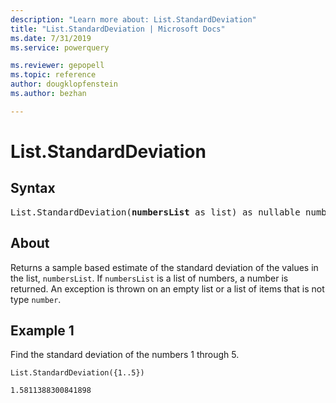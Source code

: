 ```yaml
---
description: "Learn more about: List.StandardDeviation"
title: "List.StandardDeviation | Microsoft Docs"
ms.date: 7/31/2019
ms.service: powerquery

ms.reviewer: gepopell
ms.topic: reference
author: dougklopfenstein
ms.author: bezhan

---
```

# List.StandardDeviation

## Syntax

<pre>
List.StandardDeviation(<b>numbersList</b> as list) as nullable number
</pre>
  
## About  
Returns a sample based estimate of the standard deviation of the values in the list, `numbersList`. If `numbersList` is a list of numbers, a number is returned. An exception is thrown on an empty list or a list of items that is not type `number`.

## Example 1
Find the standard deviation of the numbers 1 through 5.

```powerquery-m
List.StandardDeviation({1..5})
```

`1.5811388300841898`
